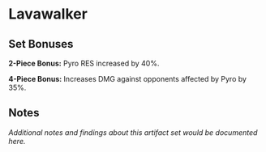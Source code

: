 # Lavawalker

## Set Bonuses

**2-Piece Bonus:** Pyro RES increased by 40%.

**4-Piece Bonus:** Increases DMG against opponents affected by Pyro by 35%.

## Notes

*Additional notes and findings about this artifact set would be documented here.*

